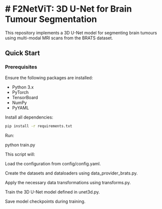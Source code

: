   # # F2NetViT: 3D U-Net for Brain Tumour Segmentation
  
  This repository implements a 3D U-Net model for segmenting brain tumours using multi-modal MRI scans from the BRATS dataset.
  
  ## Quick Start
  
  ### Prerequisites
  
  Ensure the following packages are installed:
  
  - Python 3.x
  - PyTorch
  - TensorBoard
  - NumPy
  - PyYAML
  
  
  Install all dependencies:
  
  ```bash
  pip install -r requirements.txt
```  
Run:

  python train.py
  
  This script will:
  
  Load the configuration from config/config.yaml.
  
  Create the datasets and dataloaders using data_provider_brats.py.
  
  Apply the necessary data transformations using transforms.py.
  
  Train the 3D U-Net model defined in unet3d.py.
  
  Save model checkpoints during training.
  
